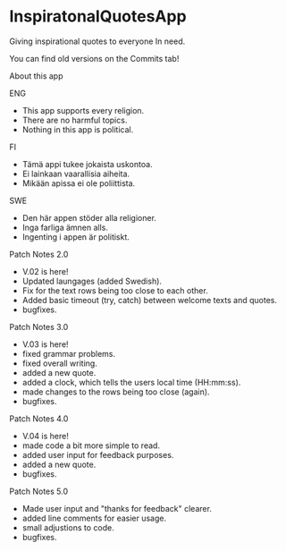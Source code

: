 # InspiratonalQuotesApp
Giving inspirational quotes to everyone In need.


You can find old versions on the Commits tab!


About this app

ENG
- This app supports every religion.
- There are no harmful topics.
- Nothing in this app is political.

FI
- Tämä appi tukee jokaista uskontoa.
- Ei lainkaan vaarallisia aiheita.
- Mikään apissa ei ole poliittista.

SWE
- Den här appen stöder alla religioner.
- Inga farliga ämnen alls.
- Ingenting i appen är politiskt.

Patch Notes 2.0

- V.02 is here!
- Updated laungages (added Swedish).
- Fix for the text rows being too close to each other.
- Added basic timeout (try, catch) between welcome texts and quotes.
- bugfixes.

Patch Notes 3.0

- V.03 is here!
- fixed grammar problems.
- fixed overall writing.
- added a new quote.
- added a clock, which tells the users local time (HH:mm:ss).
- made changes to the rows being too close (again).
- bugfixes.

Patch Notes 4.0

- V.04 is here!
- made code a bit more simple to read.
- added user input for feedback purposes.
- added a new quote.
- bugfixes.

Patch Notes 5.0

- Made user input and "thanks for feedback" clearer.
- added line comments for easier usage.
- small adjustions to code.
- bugfixes.
